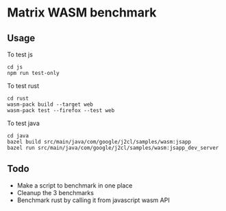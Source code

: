 # Matrix WASM benchmark

## Usage

To test js

```
cd js
npm run test-only
```

To test rust

```
cd rust
wasm-pack build --target web
wasm-pack test --firefox --test web
```

To test java

```
cd java
bazel build src/main/java/com/google/j2cl/samples/wasm:jsapp
bazel run src/main/java/com/google/j2cl/samples/wasm:jsapp_dev_server
```

## Todo

- Make a script to benchmark in one place
- Cleanup the 3 benchmarks
- Benchmark rust by calling it from javascript wasm API
